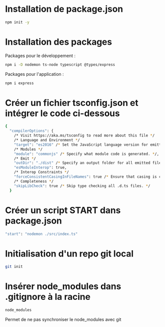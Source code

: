 # Installation de package.json

```bash
npm init -y
```

# Installation des packages

Packages pour le développement :

```bash
npm i -D nodemon ts-node typescript @types/express
```

Packages pour l'application :

```bash
npm i express
```

# Créer un fichier tsconfig.json et intégrer le code ci-dessous

```bash
{
  "compilerOptions": {
    /* Visit https://aka.ms/tsconfig to read more about this file */
    /* Language and Environment */
    "target": "es2016" /* Set the JavaScript language version for emitted JavaScript and include compatible library declarations. */,
    /* Modules */
    "module": "commonjs" /* Specify what module code is generated. */,
    /* Emit */
    "outDir": "./dist" /* Specify an output folder for all emitted files. */,
    "esModuleInterop": true,
    /* Interop Constraints */
    "forceConsistentCasingInFileNames": true /* Ensure that casing is correct in imports. */,
    /* Completeness */
    "skipLibCheck": true /* Skip type checking all .d.ts files. */
  }
```

# Créer un script START dans package.json

```bash
"start": "nodemon ./src/index.ts"
```

# Initialisation d'un repo git local

```bash
git init
```

# Insérer node_modules dans .gitignore à la racine

```bash
node_modules
```

Permet de ne pas synchroniser le node_modules avec git

<!-- # Synchro avec git
```bash
git add .
git commit -m "0 - init espace de travail" -->

```

```
